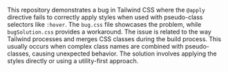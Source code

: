 This repository demonstrates a bug in Tailwind CSS where the `@apply` directive fails to correctly apply styles when used with pseudo-class selectors like `:hover`.  The `bug.css` file showcases the problem, while `bugSolution.css` provides a workaround. The issue is related to the way Tailwind processes and merges CSS classes during the build process.  This usually occurs when complex class names are combined with pseudo-classes, causing unexpected behavior. The solution involves applying the styles directly or using a utility-first approach.